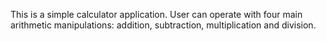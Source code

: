 This is a simple calculator application. User can operate with four main arithmetic manipulations: addition, subtraction, multiplication and division. 
